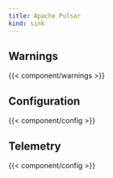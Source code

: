 ```yaml
---
title: Apache Pulsar
kind: sink
---
```


## Warnings

{{< component/warnings >}}

## Configuration

{{< component/config >}}

## Telemetry

{{< component/config >}}
